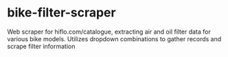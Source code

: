 # bike-filter-scraper
Web scraper for hiflo.com/catalogue, extracting air and oil filter data for various bike models. Utilizes dropdown combinations to gather records and scrape filter information
